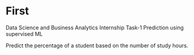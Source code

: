 # First
Data Science and Business Analytics Internship Task-1 Prediction using supervised ML 

Predict the percentage of a student based on the number of study hours.
